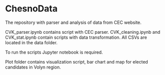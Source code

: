 # ChesnoData

The repository with parser and analysis of data from CEC website.

CVK_parser.ipynb contains script with CEC parser. CVK_cleaning.ipynb and CVK_stat.ipynb contain scripts with data transformation.
All CSVs are located in the data folder.

To run the scripts Jupyter notebook is required.

Plot folder contains visualization script, bar chart and map for elected candidates in Volyn region.

